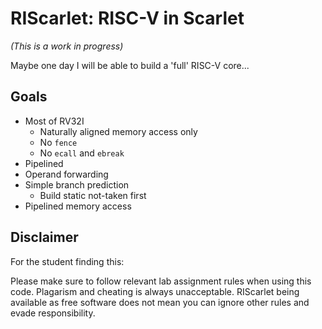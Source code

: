 # RIScarlet: RISC-V in Scarlet

*(This is a work in progress)*

Maybe one day I will be able to build a 'full' RISC-V core...

## Goals

- Most of RV32I
    - Naturally aligned memory access only
    - No `fence`
    - No `ecall` and `ebreak`
- Pipelined
- Operand forwarding
- Simple branch prediction
    - Build static not-taken first
- Pipelined memory access

## Disclaimer

For the student finding this:

Please make sure to follow relevant lab assignment rules when using this code.
Plagarism and cheating is always unacceptable. RIScarlet being available as free
software does not mean you can ignore other rules and evade responsibility.
